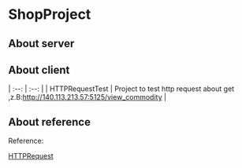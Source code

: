 # ShopProject

## About server

## About client

| :--: | :--: |
| HTTPRequestTest | Project to test http request about get ,z.B:http://140.113.213.57:5125/view_commodity |

## About reference

Reference:

[HTTPRequest](https://github.com/elnormous/HTTPRequest)


